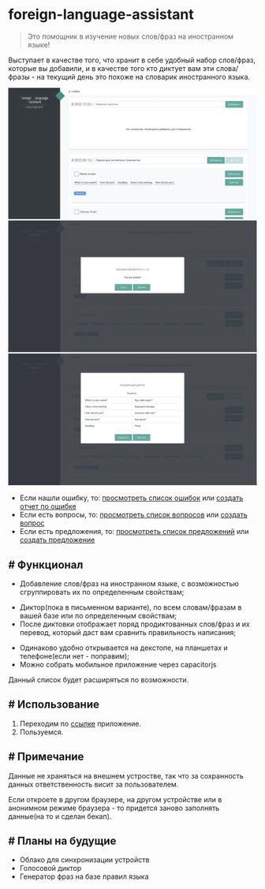 [app]: https://manushovrodion.github.io/foreign-language-assistant/
[wiki]: https://manushovrodion.github.io/foreign-language-assistant/
[issues_type_question]: https://github.com/ManushovRodion/foreign-language-assistant/issues?q=label%3Aquestion+
[issues_type_bug]: https://github.com/ManushovRodion/foreign-language-assistant/labels/bug
[issues_type_suggestion]: https://github.com/ManushovRodion/foreign-language-assistant/issues?q=label%3Asuggestion+
[form_by_client_template_bug]: https://github.com/ManushovRodion/foreign-language-assistant/issues/new?assignees=&labels=client%2Cbug&template=client_bug_report.yml
[form_by_client_template_suggestion]: https://github.com/ManushovRodion/foreign-language-assistant/issues/new?assignees=&labels=client%2Csuggestion&template=client_suggestion.yml
[form_by_client_template_question]: https://github.com/ManushovRodion/foreign-language-assistant/issues/new?assignees=&labels=client%2Cquestion&template=client_question.yml

# foreign-language-assistant

> Это помощник в изучение новых слов/фраз на иностранном языке!

Выступает в качестве того, что хранит в себе удобный набор слов/фраз, которые вы добавили, и в качестве того кто диктует вам эти слова/фразы - на текущий день это похоже на словарик иностранного языка.

![words](./docs/files/readme/words.png)
![dictor](./docs/files/readme/dictor.png)
![dictor-result](./docs/files/readme/dictor-result.png)

- Если нашли ошибку, то: [просмотреть список ошибок][issues_type_bug] или [создать отчет по ошибке][form_by_client_template_bug]
- Если есть вопросы, то: [просмотреть список вопросов][issues_type_question] или [создать вопрос][form_by_client_template_question]
- Если есть предложения, то: [просмотреть список предложений][issues_type_suggestion] или [создать предложение][form_by_client_template_suggestion]
<!-- - [Документация][wiki] -->

## # Функционал

- Добавление слов/фраз на иностранном языке, с возможностью сгруппировать их по определенным свойствам;
<!-- - Фильтрация и сортировка данных; -->
- Диктор(пока в письменном варианте), по всем словам/фразам в вашей базе или по определенным свойствам;
- После диктовки отображает поряд продиктованных слов/фраз и их перевод, который даст вам сравнить правильность написания;
<!-- - Есть бекап данных, посредством выгрузки и загрузки; -->
- Одинаково удобно открывается на декстопе, на планшетах и телефоне(если нет - поправим);
- Можно собрать мобильное приложение через capacitorjs

Данный список будет расширяться по возможности.

## # Использование

1. Переходим по [ссылке][app] приложение.
   <!-- 2. Смотрим в [документацию][wiki], если что-то непонятно. -->
   <!-- 3. Добавляем свои слова/фразы или загружаем через бекап. -->
2. Пользуемся.

## # Примечание

Данные не храняться на внешнем устростве, так что за сохранность данных ответственность висит за пользователем.

Если откроете в другом браузере, на другом устройстве или в анонимном режиме браузера - то придется заново заполнять данные(на то и сделан бекап).

## # Планы на будущие

- Облако для синхронизации устройств
- Голосовой диктор
- Генератор фраз на базе правил языка
